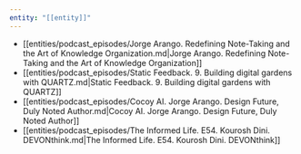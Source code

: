 ```yaml
---
entity: "[[entity]]"
---
```


- [[entities/podcast_episodes/Jorge Arango. Redefining Note-Taking and the Art of Knowledge Organization.md|Jorge Arango. Redefining Note-Taking and the Art of Knowledge Organization]]
- [[entities/podcast_episodes/Static Feedback. 9. Building digital gardens with QUARTZ.md|Static Feedback. 9. Building digital gardens with QUARTZ]]
- [[entities/podcast_episodes/Cocoy AI. Jorge Arango. Design Future, Duly Noted Author.md|Cocoy AI. Jorge Arango. Design Future, Duly Noted Author]]
- [[entities/podcast_episodes/The Informed Life. E54. Kourosh Dini. DEVONthink.md|The Informed Life. E54. Kourosh Dini. DEVONthink]]
